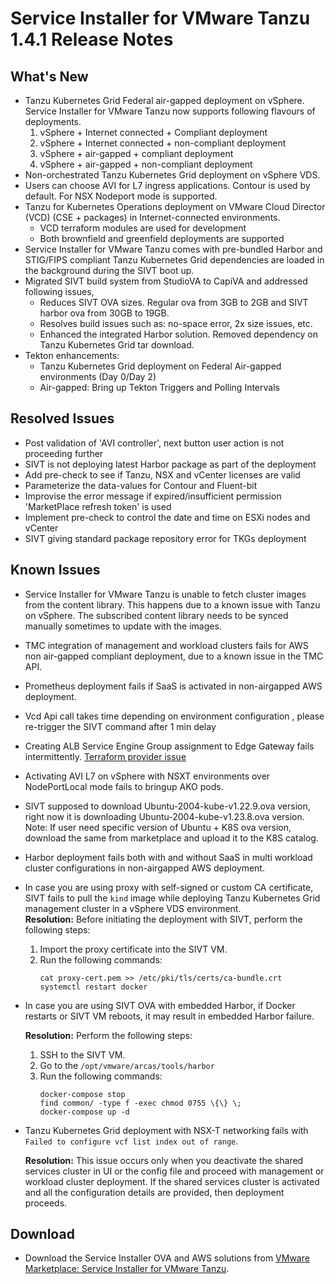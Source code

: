 # Service Installer for VMware Tanzu 1.4.1 Release Notes

## What's New

- Tanzu Kubernetes Grid Federal air-gapped deployment on vSphere. Service Installer for VMware Tanzu now supports following flavours of deployments.
  1. vSphere + Internet connected + Compliant deployment
  2. vSphere + Internet connected + non-compliant deployment
  3. vSphere + air-gapped + compliant deployment
  4. vSphere + air-gapped + non-compliant deployment
- Non-orchestrated Tanzu Kubernetes Grid deployment on vSphere VDS.
- Users can choose AVI for L7 ingress applications. Contour is used by default. For NSX Nodeport mode is supported.
- Tanzu for Kubernetes Operations deployment on VMware Cloud Director (VCD) (CSE + packages) in Internet-connected environments.
  - VCD terraform modules are used for development
  - Both brownfield and greenfield deployments are supported
- Service Installer for VMware Tanzu comes with pre-bundled Harbor and STIG/FIPS compliant Tanzu Kubernetes Grid dependencies are loaded in the background during the SIVT boot up.
- Migrated SIVT build system from StudioVA to CapiVA and addressed following issues, 
  - Reduces SIVT OVA sizes. Regular ova from 3GB to 2GB and SIVT harbor ova from 30GB to 19GB. 
  - Resolves build issues such as: no-space error, 2x size issues, etc. 
  - Enhanced the integrated Harbor solution. Removed dependency on Tanzu Kubernetes Grid tar download. 
- Tekton enhancements: 
  - Tanzu Kubernetes Grid deployment on Federal Air-gapped environments (Day 0/Day 2)
  - Air-gapped: Bring up Tekton Triggers and Polling Intervals

## Resolved Issues

- Post validation of 'AVI controller', next button user action is not proceeding further 
- SIVT is not deploying latest Harbor package as part of the deployment
- Add pre-check to see if Tanzu, NSX and vCenter licenses are valid
- Parameterize the data-values for Contour and Fluent-bit
- Improvise the error message if expired/insufficient permission 'MarketPlace refresh token' is used
- Implement pre-check to control the date and time on ESXi nodes and vCenter
- SIVT giving standard package repository error for TKGs deployment

## Known Issues

- Service Installer for VMware Tanzu is unable to fetch cluster images from the content library. This happens due to a known issue with Tanzu on vSphere. The subscribed content library needs to be synced manually sometimes to update with the images.
- TMC integration of management and workload clusters fails for AWS non air-gapped compliant deployment, due to a known issue in the TMC API.
- Prometheus deployment fails if SaaS is activated in non-airgapped AWS deployment.
- Vcd Api call takes time depending on environment configuration , please re-trigger  the SIVT command after 1 min delay  
- Creating ALB Service Engine Group assignment to Edge Gateway fails intermittently. [Terraform provider issue](https://github.com/vmware/terraform-provider-vcd/issues/923)
- Activating AVI L7 on vSphere with NSXT environments over NodePortLocal mode fails to bringup AKO pods.
- SIVT supposed to download Ubuntu-2004-kube-v1.22.9.ova version, right now it is downloading Ubuntu-2004-kube-v1.23.8.ova version. 
  Note: If user need specific version of Ubuntu + K8S ova version, download the same from marketplace and upload it to the K8S catalog. 
- Harbor deployment fails both with and without SaaS in multi workload cluster configurations in non-airgapped AWS deployment.
- In case you are using proxy with self-signed or custom CA certificate, SIVT fails to pull the `kind` image while deploying Tanzu Kubernetes Grid management cluster in a vSphere VDS environment.</br>
  **Resolution:** Before initiating the deployment with SIVT, perform the following steps:

  1. Import the proxy certificate into the SIVT VM.
  1. Run the following commands:
      ```
      cat proxy-cert.pem >> /etc/pki/tls/certs/ca-bundle.crt
      systemctl restart docker
      ```
- In case you are using SIVT OVA with embedded Harbor, if Docker restarts or SIVT VM reboots, it may result in embedded Harbor failure. 

  **Resolution:** Perform the following steps:

  1. SSH to the SIVT VM.
  2. Go to the `/opt/vmware/arcas/tools/harbor`
  3. Run the following commands:
      ```
      docker-compose stop
      find common/ -type f -exec chmod 0755 \{\} \;
      docker-compose up -d
      ```
- Tanzu Kubernetes Grid deployment with NSX-T networking fails with `Failed to configure vcf list index out of range`.

  **Resolution:** This issue occurs only when you deactivate the shared services cluster in UI or the config file and proceed with management or workload cluster deployment.
  If the shared services cluster is activated and all the configuration details are provided, then deployment proceeds.

## Download

- Download the Service Installer OVA and AWS solutions from [VMware Marketplace: Service Installer for VMware Tanzu](https://marketplace.cloud.vmware.com/services/details/service-installer-for-vmware-tanzu-1?slug=true).
